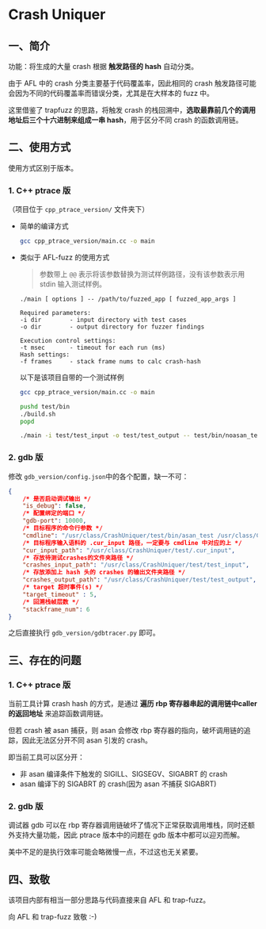 # Crash Uniquer

## 一、简介

功能：将生成的大量 crash 根据 **触发路径的 hash** 自动分类。

由于 AFL 中的 crash 分类主要基于代码覆盖率，因此相同的 crash 触发路径可能会因为不同的代码覆盖率而错误分类，尤其是在大样本的 fuzz 中。

这里借鉴了 trapfuzz 的思路，将触发 crash 的栈回溯中，**选取最靠前几个的调用地址后三个十六进制来组成一串 hash**，用于区分不同 crash 的函数调用链。

## 二、使用方式

使用方式区别于版本。

### 1. C++ ptrace 版

（项目位于 `cpp_ptrace_version/` 文件夹下）

- 简单的编译方式

  ```bash
  gcc cpp_ptrace_version/main.cc -o main
  ```

- 类似于 AFL-fuzz 的使用方式
  
  > 参数带上 `@@` 表示将该参数替换为测试样例路径，没有该参数表示用 stdin 输入测试样例。

  ```text
  ./main [ options ] -- /path/to/fuzzed_app [ fuzzed_app_args ]

  Required parameters:
  -i dir        - input directory with test cases
  -o dir        - output directory for fuzzer findings

  Execution control settings:
  -t msec       - timeout for each run (ms)
  Hash settings:
  -f frames     - stack frame nums to calc crash-hash 
  ```

  以下是该项目自带的一个测试样例

  ```bash
  gcc cpp_ptrace_version/main.cc -o main

  pushd test/bin
  ./build.sh
  popd

  ./main -i test/test_input -o test/test_output -- test/bin/noasan_test @@
  ```

### 2. gdb 版

修改 `gdb_version/config.json`中的各个配置，缺一不可：

```json
{
    /* 是否启动调试输出 */
    "is_debug": false,
    /* 配置绑定的端口 */
    "gdb-port": 10000,
    /* 目标程序的命令行参数 */
    "cmdline": "/usr/class/CrashUniquer/test/bin/asan_test /usr/class/CrashUniquer/test/.cur_input",
    /* 目标程序输入语料的 .cur_input 路径，一定要与 cmdline 中对应的上 */
    "cur_input_path": "/usr/class/CrashUniquer/test/.cur_input",
    /* 存放待测试crashes的文件夹路径 */
    "crashes_input_path": "/usr/class/CrashUniquer/test/test_input",
    /* 存放添加上 hash 头的 crashes 的输出文件夹路径 */
    "crashes_output_path": "/usr/class/CrashUniquer/test/test_output",
    /* target 超时事件(s) */
    "target_timeout" : 5,
    /* 回溯栈帧层数 */
    "stackframe_num": 6
}
```

之后直接执行 `gdb_version/gdbtracer.py` 即可。

## 三、存在的问题

### 1. C++ ptrace 版

当前工具计算 crash hash 的方式，是通过 **遍历 rbp 寄存器串起的调用链中caller的返回地址** 来追踪函数调用链。

但若 crash 被 asan 捕获，则 asan 会修改 rbp 寄存器的指向，破坏调用链的追踪，因此无法区分开不同 asan 引发的 crash。

即当前工具可以区分开：

- 非 asan 编译条件下触发的 SIGILL、SIGSEGV、SIGABRT 的 crash
- asan 编译下的 SIGABRT 的 crash(因为 asan 不捕获 SIGABRT)

### 2. gdb 版

调试器 gdb 可以在 rbp 寄存器调用链破坏了情况下正常获取调用堆栈，同时还额外支持大量功能，因此 ptrace 版本中的问题在 gdb 版本中都可以迎刃而解。

美中不足的是执行效率可能会略微慢一点，不过这也无关紧要。

## 四、致敬

该项目内部有相当一部分思路与代码直接来自 AFL 和 trap-fuzz。

向 AFL 和 trap-fuzz 致敬 :-)
